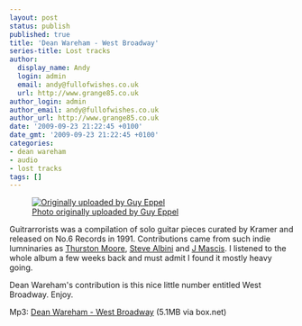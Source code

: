 ```yaml
---
layout: post
status: publish
published: true
title: 'Dean Wareham - West Broadway'
series-title: Lost tracks
author:
  display_name: Andy
  login: admin
  email: andy@fullofwishes.co.uk
  url: http://www.grange85.co.uk
author_login: admin
author_email: andy@fullofwishes.co.uk
author_url: http://www.grange85.co.uk
date: '2009-09-23 21:22:45 +0100'
date_gmt: '2009-09-23 21:22:45 +0100'
categories:
- dean wareham
- audio
- lost tracks
tags: []
---
```

<p><figure class="caption aligncenter"><a href="http://www.flickr.com/photos/guyeppel/2144813989/"><img alt="Originally uploaded by Guy Eppel" src="https://farm3.static.flickr.com/2219/2144813989_a12571cfb4.jpg" title="West Broadway/Chinatown/Yellowcab/Sunnymorning by Guy Eppel" /></a><figcaption class="caption-text"><a href='http://www.flickr.com/photos/guyeppel/2144813989/'>Photo originally uploaded by Guy Eppel</a></figcaption></figure></p>
<p>Guitrarrorists was a compilation of solo guitar pieces curated by Kramer and released on No.6 Records in 1991. Contributions came from such indie lumninaries as <a href="http://en.wikipedia.org/wiki/Thurston_Moore">Thurston Moore</a>, <a href="http://en.wikipedia.org/wiki/Steve_Albini">Steve Albini</a> and <a href="http://en.wikipedia.org/wiki/J_Mascis">J Mascis</a>. I listened to the whole album a few weeks back and must admit I found it mostly heavy going.</p>
<p>Dean Wareham's contribution is this nice little number entitled West Broadway. Enjoy.</p>
<p>Mp3: <a href="http://www.box.net/shared/f2oh4990h9">Dean Wareham - West Broadway</a> (5.1MB via box.net)</p>
